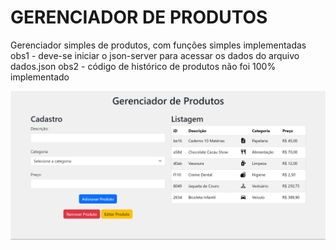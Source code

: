 # GERENCIADOR DE PRODUTOS

Gerenciador simples de produtos, com funções simples implementadas
obs1 - deve-se iniciar o json-server para acessar os dados do arquivo dados.json
obs2 - código de histórico de produtos não foi 100% implementado

<img src="/tela.png">
